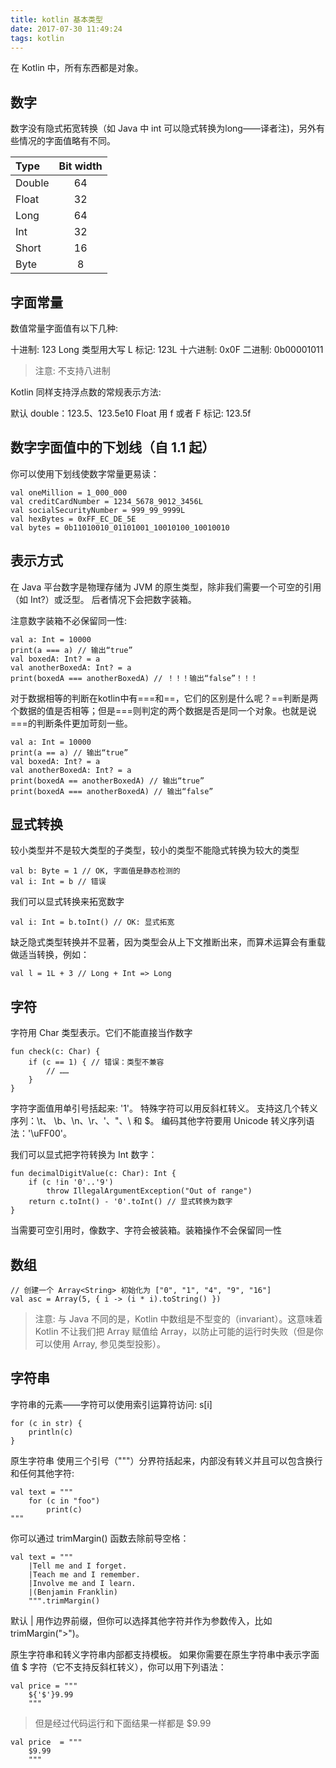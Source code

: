 ```yaml
---
title: kotlin 基本类型
date: 2017-07-30 11:49:24
tags: kotlin
---
```


在 Kotlin 中，所有东西都是对象。  

## 数字
数字没有隐式拓宽转换（如 Java 中 int 可以隐式转换为long——译者注)，另外有些情况的字面值略有不同。

|Type	|Bit width|
|:-----------------|:--------------------:|
|Double|	64|
|Float|	32|
|Long|	64|
|Int|	32|
|Short|	16|
|Byte|	8|


## 字面常量

数值常量字面值有以下几种:

十进制: 123
Long 类型用大写 L 标记: 123L
十六进制: 0x0F
二进制: 0b00001011

> 注意: 不支持八进制

Kotlin 同样支持浮点数的常规表示方法:

默认 double：123.5、123.5e10
Float 用 f 或者 F 标记: 123.5f

## 数字字面值中的下划线（自 1.1 起）

你可以使用下划线使数字常量更易读：

```
val oneMillion = 1_000_000
val creditCardNumber = 1234_5678_9012_3456L
val socialSecurityNumber = 999_99_9999L
val hexBytes = 0xFF_EC_DE_5E
val bytes = 0b11010010_01101001_10010100_10010010
```

## 表示方式

在 Java 平台数字是物理存储为 JVM 的原生类型，除非我们需要一个可空的引用（如 Int?）或泛型。 后者情况下会把数字装箱。

注意数字装箱不必保留同一性:

```
val a: Int = 10000
print(a === a) // 输出“true”
val boxedA: Int? = a
val anotherBoxedA: Int? = a
print(boxedA === anotherBoxedA) // ！！！输出“false”！！！
```

对于数据相等的判断在kotlin中有===和==，它们的区别是什么呢？==判断是两个数据的值是否相等；但是===则判定的两个数据是否是同一个对象。也就是说===的判断条件更加苛刻一些。

```
val a: Int = 10000
print(a == a) // 输出“true”
val boxedA: Int? = a
val anotherBoxedA: Int? = a
print(boxedA == anotherBoxedA) // 输出“true”
print(boxedA === anotherBoxedA) // 输出“false”
```

## 显式转换
较小类型并不是较大类型的子类型，较小的类型不能隐式转换为较大的类型

```
val b: Byte = 1 // OK, 字面值是静态检测的
val i: Int = b // 错误
```

我们可以显式转换来拓宽数字

```
val i: Int = b.toInt() // OK: 显式拓宽
```

缺乏隐式类型转换并不显著，因为类型会从上下文推断出来，而算术运算会有重载做适当转换，例如：

```
val l = 1L + 3 // Long + Int => Long
```


## 字符

字符用 Char 类型表示。它们不能直接当作数字
```
fun check(c: Char) {
    if (c == 1) { // 错误：类型不兼容
        // ……
    }
}
```

字符字面值用单引号括起来: '1'。 特殊字符可以用反斜杠转义。 支持这几个转义序列：\t、 \b、\n、\r、\'、\"、\\ 和 \$。 编码其他字符要用 Unicode 转义序列语法：'\uFF00'。

我们可以显式把字符转换为 Int 数字：

```
fun decimalDigitValue(c: Char): Int {
    if (c !in '0'..'9')
        throw IllegalArgumentException("Out of range")
    return c.toInt() - '0'.toInt() // 显式转换为数字
}
```

当需要可空引用时，像数字、字符会被装箱。装箱操作不会保留同一性

## 数组

```
// 创建一个 Array<String> 初始化为 ["0", "1", "4", "9", "16"]
val asc = Array(5, { i -> (i * i).toString() })
```

> 注意: 与 Java 不同的是，Kotlin 中数组是不型变的（invariant）。这意味着 Kotlin 不让我们把 Array<String> 赋值给 Array<Any>，以防止可能的运行时失败（但是你可以使用 Array<out Any>, 参见类型投影）。

## 字符串

字符串的元素——字符可以使用索引运算符访问: s[i]

```
for (c in str) {
    println(c)
}
```

原生字符串 使用三个引号（"""）分界符括起来，内部没有转义并且可以包含换行和任何其他字符:

```
val text = """
    for (c in "foo")
        print(c)
"""
```


你可以通过 trimMargin() 函数去除前导空格：

```
val text = """
    |Tell me and I forget.
    |Teach me and I remember.
    |Involve me and I learn.
    |(Benjamin Franklin)
    """.trimMargin()
```

默认 | 用作边界前缀，但你可以选择其他字符并作为参数传入，比如 trimMargin(">")。


原生字符串和转义字符串内部都支持模板。 如果你需要在原生字符串中表示字面值 $ 字符（它不支持反斜杠转义），你可以用下列语法：

```
val price = """
	${'$'}9.99
	"""
```

> 但是经过代码运行和下面结果一样都是 $9.99

```
val price  = """
    $9.99
    """
```






